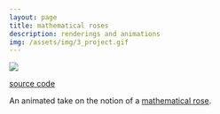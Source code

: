 ```yaml
---
layout: page
title: mathematical roses
description: renderings and animations
img: /assets/img/3_project.gif
---
```


<img class="col three" src="{{ site.baseurl }}/assets/img/3_project.gif">

[source code](https://editor.p5js.org/SpookyFox/sketches/SkoykRRCW)

An animated take on the notion of a [mathematical rose](https://en.wikipedia.org/wiki/Rose_(mathematics)).
